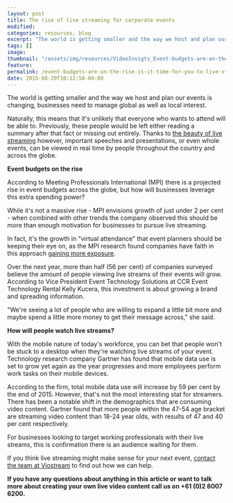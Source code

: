```yaml
---
layout: post
title: The rise of live streaming for corporate events
modified:
categories: resources, blog
excerpt: "The world is getting smaller and the way we host and plan our events is changing, businesses need to manage global as well as local interest."
tags: []
image:
thumbnail: "/assets/img/resources/VideoInsigts_Event-budgets-are-on-the-rise-Is-it-time-to-consider-live-streaming.jpg"
feature:
permalink: /event-budgets-are-on-the-rise-is-it-time-for-you-to-live-stream1/
date: 2015-08-20T10:12:50-04:00
---
```


The world is getting smaller and the way we host and plan our events is changing, businesses need to manage global as well as local interest.

Naturally, this means that it's unlikely that everyone who wants to attend will be able to. Previously, these people would be left either reading a summary after that fact or missing out entirely. Thanks to <a class="bodyLink" href="http://viostream.com/platform/webcast-production/">the beauty of live streaming</a> however, important speeches and presentations, or even whole events, can be viewed in real time by people throughout the country and across the globe.

<strong>Event budgets on the rise</strong>

According to Meeting Professionals International (MPI) there is a projected rise in event budgets across the globe, but how will businesses leverage this extra spending power?

While it's not a massive rise - MPI envisions growth of just under 2 per cent - when combined with other trends the company observed this should be more than enough motivation for businesses to pursue live streaming.

In fact, it's the growth in "virtual attendance" that event planners should be keeping their eye on, as the MPI research found companies have faith in this approach <a class="bodyLink" href="http://viocorp.com/reach/">gaining more exposure</a>.

Over the next year, more than half (56 per cent) of companies surveyed believe the amount of people viewing live streams of their events will grow. According to Vice President Event Technology Solutions at CCR Event Technology Rental Kelly Kucera, this investment is about growing a brand and spreading information.

"We're seeing a lot of people who are willing to expand a little bit more and maybe spend a little more money to get their message across," she said.

<strong>How will people watch live streams?</strong>

With the mobile nature of today's workforce, you can bet that people won't be stuck to a desktop when they're watching live streams of your event. Technology research company Gartner has found that mobile data use is set to grow yet again as the year progresses and more employees perform work tasks on their mobile devices.

According to the firm, total mobile data use will increase by 59 per cent by the end of 2015. However, that's not the most interesting stat for streamers. There has been a notable shift in the demographics that are consuming video content. Gartner found that more people within the 47-54 age bracket are streaming video content than 18-24 year olds, with results of 47 and 40 per cent respectively.

For businesses looking to target working professionals with their live streams, this is confirmation there is an audience waiting for them.

If you think live streaming might make sense for your next event, <a class="bodyLink" href="http://viostream.com/general-enquiry/">contact the team at Vios</a><a href="http://viostream.com/general-enquiry/">tream</a> to find out how we can help.

<strong>If you have any questions about anything in this article or want to talk more about creating your own live video content call us on +61 (0)2 8007 6200.</strong>